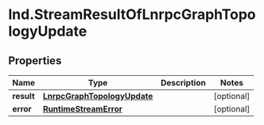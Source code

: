 # lnd.StreamResultOfLnrpcGraphTopologyUpdate

## Properties

Name | Type | Description | Notes
------------ | ------------- | ------------- | -------------
**result** | [**LnrpcGraphTopologyUpdate**](LnrpcGraphTopologyUpdate.md) |  | [optional] 
**error** | [**RuntimeStreamError**](RuntimeStreamError.md) |  | [optional] 


